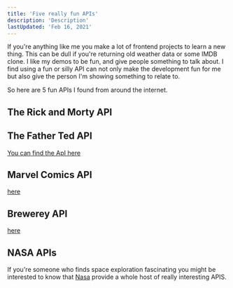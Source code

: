 ```yaml
---
title: 'Five really fun APIs'
description: 'Description'
lastUpdated: 'Feb 16, 2021'
---
```


If you're anything like me you make a lot of frontend projects to learn a new thing. This can be dull if you're returning old weather data or some IMDB clone. I like my demos to be fun, and give people something to talk about. I find using a fun or silly API can not only make the development fun for me but also give the person I'm showing something to relate to.

So here are 5 fun APIs I found from around the internet.

## The Rick and Morty API

## The Father Ted API

[You can find the ApI here](https://fatherted.irish/)

## Marvel Comics API

[here](https://developer.marvel.com/)

## Brewerey API

[here](https://www.brewerydb.com/)

## NASA APIs

If you're someone who finds space exploration fascinating you might be interested to know that [Nasa](https://api.nasa.gov/) provide a whole host of really interesting APIS.
